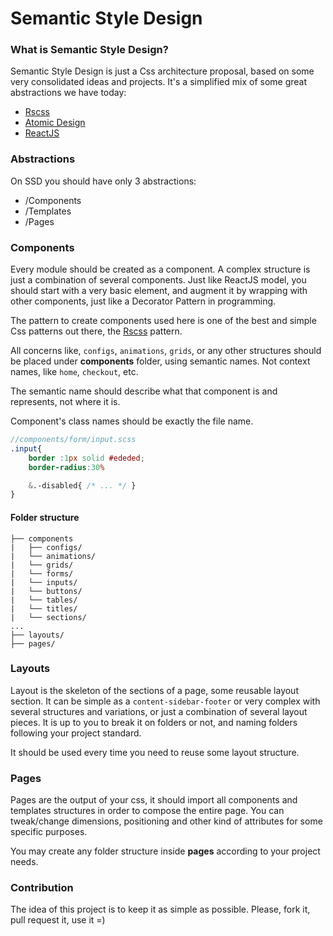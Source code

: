 # Semantic Style Design

### What is Semantic Style Design?

Semantic Style Design is just a Css architecture proposal, based on some very consolidated ideas and projects. It's a simplified mix of some great abstractions we have today:

- [Rscss](//rscss.io/)
- [Atomic Design](//bradfrost.com/blog/post/atomic-web-design/)
- [ReactJS](//facebook.github.io/react/)

### Abstractions

On SSD you should have only 3 abstractions:

- /Components
- /Templates
- /Pages

### Components

Every module should be created as a component. A complex structure is just a combination of
several components. Just like ReactJS model, you should start with a very basic element,
and augment it by wrapping with other components, just like a Decorator Pattern in programming.

The pattern to create components used here is one of the best and simple Css patterns out there, the [Rscss](//rscss.io/) pattern.

All concerns like, `configs`, `animations`, `grids`, or any other structures should be placed under **components** folder, using semantic names.
Not context names, like `home`, `checkout`, etc.

The semantic name should describe what that component is and represents, not where it is.

Component's class names should be exactly the file name.

```scss
//components/form/input.scss
.input{
    border :1px solid #ededed;
    border-radius:30%

    &.-disabled{ /* ... */ }
}
```

#### Folder structure
```
├── components
|   ├── configs/
|   └── animations/
|   └── grids/
|   └── forms/
|   └── inputs/
|   └── buttons/
|   └── tables/
|   └── titles/
|   └── sections/
...
├── layouts/
├── pages/

```

### Layouts

Layout is the skeleton of the sections of a page, some reusable layout section.
It can be simple as a `content-sidebar-footer` or very complex with several structures and variations, or just a combination of several layout pieces.
It is up to you to break it on folders or not, and naming folders following your project standard.

It should be used every time you need to reuse some layout structure.

### Pages

Pages are the output of your css, it should import all components and templates structures in order to compose the entire page.
You can tweak/change dimensions, positioning and other kind of attributes for some specific purposes.

You may create any folder structure inside **pages** according to your project needs.

### Contribution

The idea of this project is to keep it as simple as possible.
Please, fork it, pull request it, use it =)
